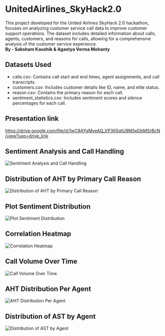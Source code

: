 # UnitedAirlines_SkyHack2.0
This project developed for the United Airlines SkyHack 2.0 hackathon, focuses on analyzing customer service call data to improve customer support operations. The dataset includes detailed information about calls, agents, customers, and reasons for calls, allowing for a comprehensive analysis of the customer service experience.<br>
**By - Saksham Kaushik & Agastya Verma Mohanty**

## Datasets Used
- calls.csv: Contains call start and end times, agent assignments, and call transcripts.
- customers.csv: Includes customer details like ID, name, and elite status.
- reason.csv: Contains the primary reason for each call.
- sentiment_statistics.csv: Includes sentiment scores and silence percentages for each call.

## Presentation link 
https://drive.google.com/file/d/1wC8AYgMveAQ_VP365qtU9M5eDbMSrBcN/view?usp=drive_link

## Sentiment Analysis and Call Handling
![Sentiment Analysis and Call Handling](https://github.com/user-attachments/assets/ad870bcd-0ff1-409e-94d4-24e25e967378)

## Distribution of AHT by Primary Call Reason
![Distribution of AHT by Primary Call Reason](https://github.com/user-attachments/assets/0795871a-c9e6-4664-b564-3aae7377a414)

## Plot Sentiment Distribution
![Plot Sentiment Distribution](https://github.com/user-attachments/assets/24dc3153-efe5-4ed4-8e40-0d1d4b3a3ea7)

## Correlation Heatmap
![Correlation Heatmap](https://github.com/user-attachments/assets/b332deb3-7c7e-4db4-b06c-e75abda964f5)

## Call Volume Over Time
![Call Volume Over Time](https://github.com/user-attachments/assets/286955ea-500f-4b2a-9257-66d55a4b110e)

## AHT Distribution Per Agent
![AHT Distribution Per Agent](https://github.com/user-attachments/assets/af4b340a-74be-42c4-9e6a-165a32f77f7d)

## Distribution of AST by Agent
![Distribution of AST by Agent](https://github.com/user-attachments/assets/85a17d7d-69ea-4d85-87db-8a761a759e73)









